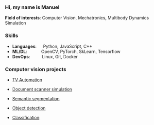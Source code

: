 ### Hi, my name is Manuel

**Field of interests**: Computer Vision, Mechatronics, Multibody Dynamics Simulation

### Skills
- **Languages**: &emsp; Python, JavaScript, C++
- **ML/DL**: &ensp;&nbsp;&emsp;&emsp; OpenCV, PyTorch, SkLearn, Tensorflow
- **DevOps**: &nbsp;&emsp;&emsp; Linux, Git, Docker


### Computer vision projects

- [TV Automation](https://github.com/ManuelZ/tv_automation)
- [Document scanner simulation](https://github.com/ManuelZ/document_scanner_simulation)

- [Semantic segmentation](https://github.com/ManuelZ/DLPT-semantic-segmentation)
- [Object detection](https://github.com/ManuelZ/DLPT-license-plate-detection)
- [Classification](https://github.com/ManuelZ/DLPT-food-classification)

